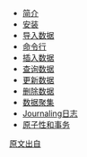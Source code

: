 <!--
author: yu.tian-tianpl
head: https://avatars1.githubusercontent.com/u/4413265?v=3&s=400
date: 2016-02-20
title: mongoDB入门指南
tags: mongoDB,教程
category: mongoDB
status: publish
summary: 《MongoDB入门指南》是一个快速入门MongoDB的教程，它以MongoDB的3.0版本进行说明。本教程安装的是MongoDB Windows 64位版本，目的只是为了让读者快速的入门MongoDB，快速理解和操作MongoDB。在开发或生产中强烈要求使用Linux版本。
         
-->

* [简介](./book/introduction.md)
* [安装](./book/install.md)
* [导入数据](./book/import.md)
* [命令行](./book/shell.md)
* [插入数据](./book/insert.md)
* [查询数据](./book/query.md)
* [更新数据](./book/update.md)
* [删除数据](./book/remove.md)
* [数据聚集](./book/aggregation.md)
* [Journaling日志](./book/journal.md)
* [原子性和事务](./book/transactions.md)

[原文出自](https://www.gitbook.com/book/jockchou/getting-started-with-mongodb/details)